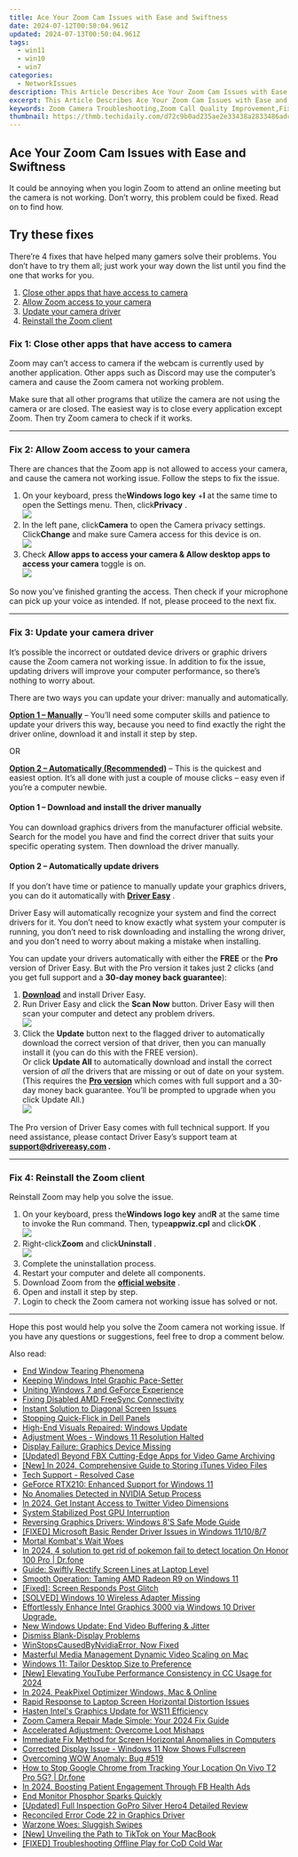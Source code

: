 ```yaml
---
title: Ace Your Zoom Cam Issues with Ease and Swiftness
date: 2024-07-12T00:50:04.961Z
updated: 2024-07-13T00:50:04.961Z
tags:
  - win11
  - win10
  - win7
categories:
  - NetworkIssues
description: This Article Describes Ace Your Zoom Cam Issues with Ease and Swiftness
excerpt: This Article Describes Ace Your Zoom Cam Issues with Ease and Swiftness
keywords: Zoom Camera Troubleshooting,Zoom Call Quality Improvement,Fixing Zoom Video Lag,Optimizing Zoom Webcam Settings,Zoom Meeting Etiquette Tips,Streamline Your Zoom Video Setup,Enhance Zoom Camera Performance
thumbnail: https://thmb.techidaily.com/d72c9b0ad235ae2e33438a2833486adc17771826c6a96da1aa4105529dabc652.jpg
---
```


## Ace Your Zoom Cam Issues with Ease and Swiftness

 It could be annoying when you login Zoom to attend an online meeting but the camera is not working. Don’t worry, this problem could be fixed. Read on to find how.

## Try these fixes

 There’re 4 fixes that have helped many gamers solve their problems. You don’t have to try them all; just work your way down the list until you find the one that works for you.

1. [Close other apps that have access to camera](#f1)
2. [Allow Zoom access to your camera](#f2)
3. [Update your camera driver](#f3)
4. [Reinstall the Zoom client](#f4)

### Fix 1: Close other apps that have access to camera

 Zoom may can’t access to camera if the webcam is currently used by another application. Other apps such as Discord may use the computer’s camera and cause the Zoom camera not working problem.

 Make sure that all other programs that utilize the camera are not using the camera or are closed. The easiest way is to close every application except Zoom. Then try Zoom camera to check if it works.

---

### Fix 2: Allow Zoom access to your camera

 There are chances that the Zoom app is not allowed to access your camera, and cause the camera not working issue. Follow the steps to fix the issue.

1. On your keyboard, press the**Windows logo key** +**I** at the same time to open the Settings menu. Then, click**Privacy** .  
![](https://images.drivereasy.com/wp-content/uploads/2020/10/privacy.jpg)
2. In the left pane, click**Camera** to open the Camera privacy settings. Click**Change** and make sure Camera access for this device is on.  
![](https://images.drivereasy.com/wp-content/uploads/2020/10/2020-10-22_15-58-26.jpg)
3. Check **Allow apps to access your camera & Allow desktop apps to access your camera** toggle is on.  
![](https://images.drivereasy.com/wp-content/uploads/2020/10/2020-10-22_16-45-31.jpg)

 So now you’ve finished granting the access. Then check if your microphone can pick up your voice as intended. If not, please proceed to the next fix.

---

### Fix 3: Update your camera driver

 It’s possible the incorrect or outdated device drivers or graphic drivers cause the Zoom camera not working issue. In addition to fix the issue, updating drivers will improve your computer performance, so there’s nothing to worry about.

 There are two ways you can update your driver: manually and automatically.

**[Option 1 – Manually](#op1)** – You’ll need some computer skills and patience to update your drivers this way, because you need to find exactly the right the driver online, download it and install it step by step.

OR

**[Option 2 – Automatically (Recommended)](#op2)**  – This is the quickest and easiest option. It’s all done with just a couple of mouse clicks – easy even if you’re a computer newbie.

#### **Option 1 –** **Download and install the driver manually**

 You can download graphics drivers from the manufacturer official website. Search for the model you have and find the correct driver that suits your specific operating system. Then download the driver manually.

#### **Option 2 – Automatically update drivers**

 If you don’t have time or patience to manually update your graphics drivers, you can do it automatically with **[Driver Easy](https://tools.techidaily.com/drivereasy/download/)**  .

 Driver Easy will automatically recognize your system and find the correct drivers for it. You don’t need to know exactly what system your computer is running, you don’t need to risk downloading and installing the wrong driver, and you don’t need to worry about making a mistake when installing.

 You can update your drivers automatically with either the **FREE** or the **Pro** version of Driver Easy. But with the Pro version it takes just 2 clicks (and you get full support and a **30-day money back guarantee**):

1. **[Download](https://tools.techidaily.com/drivereasy/download/)**  and install Driver Easy.
2. Run Driver Easy and click the **Scan Now** button. Driver Easy will then scan your computer and detect any problem drivers.  
![](https://images.drivereasy.com/wp-content/uploads/2019/08/NVIDIA-18.jpg)
3. Click the **Update**  button next to the flagged driver to automatically download the correct version of that driver, then you can manually install it (you can do this with the FREE version).  
 Or click **Update All** to automatically download and install the correct version of _all_ the drivers that are missing or out of date on your system. (This requires the **[Pro version](https://tools.techidaily.com/drivereasy/download/)**  which comes with full support and a 30-day money back guarantee. You’ll be prompted to upgrade when you click Update All.)  
![](https://images.drivereasy.com/wp-content/uploads/2019/08/NVIDIA-Geoforce.jpg)

 The Pro version of Driver Easy comes with full technical support. If you need assistance, please contact Driver Easy’s support team at **[support@drivereasy.com](mailto:support@drivereasy.com) .**

---

### Fix 4: Reinstall the Zoom client

Reinstall Zoom may help you solve the issue.

1. On your keyboard, press the**Windows logo key** and**R** at the same time to invoke the Run command. Then, type**appwiz.cpl** and click**OK** .  
![](https://images.drivereasy.com/wp-content/uploads/2019/09/appwiz-cpl.png)
2. Right-click**Zoom** and click**Uninstall** .  
![](https://images.drivereasy.com/wp-content/uploads/2020/09/6-2-1.jpg)
3. Complete the uninstallation process.
4. Restart your computer and delete all components.
5. Download Zoom from the **[official website](https://zoom.us/download)**  .
6. Open and install it step by step.
7. Login to check the Zoom camera not working issue has solved or not.

---

 Hope this post would help you solve the Zoom camera not working issue. If you have any questions or suggestions, feel free to drop a comment below.

<ins class="adsbygoogle"
     style="display:block"
     data-ad-format="autorelaxed"
     data-ad-client="ca-pub-7571918770474297"
     data-ad-slot="1223367746"></ins>



<ins class="adsbygoogle"
     style="display:block"
     data-ad-client="ca-pub-7571918770474297"
     data-ad-slot="8358498916"
     data-ad-format="auto"
     data-full-width-responsive="true"></ins>



<span class="atpl-alsoreadstyle">Also read:</span>
<div><ul>
<li><a href="https://network-issues.techidaily.com/end-window-tearing-phenomena/"><u>End Window Tearing Phenomena</u></a></li>
<li><a href="https://network-issues.techidaily.com/keeping-windows-intel-graphic-pace-setter/"><u>Keeping Windows Intel Graphic Pace-Setter</u></a></li>
<li><a href="https://network-issues.techidaily.com/uniting-windows-7-and-geforce-experience/"><u>Uniting Windows 7 and GeForce Experience</u></a></li>
<li><a href="https://network-issues.techidaily.com/fixing-disabled-amd-freesync-connectivity/"><u>Fixing Disabled AMD FreeSync Connectivity</u></a></li>
<li><a href="https://network-issues.techidaily.com/instant-solution-to-diagonal-screen-issues/"><u>Instant Solution to Diagonal Screen Issues</u></a></li>
<li><a href="https://network-issues.techidaily.com/stopping-quick-flick-in-dell-panels/"><u>Stopping Quick-Flick in Dell Panels</u></a></li>
<li><a href="https://network-issues.techidaily.com/high-end-visuals-repaired-windows-update/"><u>High-End Visuals Repaired: Windows Update</u></a></li>
<li><a href="https://network-issues.techidaily.com/adjustment-woes-windows-11-resolution-halted/"><u>Adjustment Woes - Windows 11 Resolution Halted</u></a></li>
<li><a href="https://network-issues.techidaily.com/display-failure-graphics-device-missing/"><u>Display Failure: Graphics Device Missing</u></a></li>
<li><a href="https://desktop-recording.techidaily.com/updated-beyond-fbx-cutting-edge-apps-for-video-game-archiving/"><u>[Updated] Beyond FBX  Cutting-Edge Apps for Video Game Archiving</u></a></li>
<li><a href="https://digital-screen-recording.techidaily.com/new-in-2024-comprehensive-guide-to-storing-itunes-video-files/"><u>[New] In 2024, Comprehensive Guide to Storing iTunes Video Files</u></a></li>
<li><a href="https://network-issues.techidaily.com/tech-support-resolved-case/"><u>Tech Support - Resolved Case</u></a></li>
<li><a href="https://network-issues.techidaily.com/geforce-rtx210-enhanced-support-for-windows-11/"><u>GeForce RTX210: Enhanced Support for Windows 11</u></a></li>
<li><a href="https://network-issues.techidaily.com/no-anomalies-detected-in-nvidia-setup-process/"><u>No Anomalies Detected in NVIDIA Setup Process</u></a></li>
<li><a href="https://video-ai-editor.techidaily.com/in-2024-get-instant-access-to-twitter-video-dimensions/"><u>In 2024, Get Instant Access to Twitter Video Dimensions</u></a></li>
<li><a href="https://network-issues.techidaily.com/system-stabilized-post-gpu-interruption/"><u>System Stabilized Post GPU Interruption</u></a></li>
<li><a href="https://network-issues.techidaily.com/reversing-graphics-drivers-windows-8s-safe-mode-guide/"><u>Reversing Graphics Drivers: Windows 8'S Safe Mode Guide</u></a></li>
<li><a href="https://network-issues.techidaily.com/fixed-microsoft-basic-render-driver-issues-in-windows-111087/"><u>[FIXED] Microsoft Basic Render Driver Issues in Windows 11/10/8/7</u></a></li>
<li><a href="https://network-issues.techidaily.com/mortal-kombats-wait-woes/"><u>Mortal Kombat's Wait Woes</u></a></li>
<li><a href="https://pokemon-go-android.techidaily.com/in-2024-4-solution-to-get-rid-of-pokemon-fail-to-detect-location-on-honor-100-pro-drfone-by-drfone-virtual-android/"><u>In 2024, 4 solution to get rid of pokemon fail to detect location On Honor 100 Pro | Dr.fone</u></a></li>
<li><a href="https://network-issues.techidaily.com/guide-swiftly-rectify-screen-lines-at-laptop-level/"><u>Guide: Swiftly Rectify Screen Lines at Laptop Level</u></a></li>
<li><a href="https://network-issues.techidaily.com/smooth-operation-taming-amd-radeon-r9-on-windows-11/"><u>Smooth Operation: Taming AMD Radeon R9 on Windows 11</u></a></li>
<li><a href="https://network-issues.techidaily.com/fixed-screen-responds-post-glitch/"><u>[Fixed]: Screen Responds Post Glitch</u></a></li>
<li><a href="https://network-issues.techidaily.com/solved-windows-10-wireless-adapter-missing/"><u>[SOLVED] Windows 10 Wireless Adapter Missing</u></a></li>
<li><a href="https://network-issues.techidaily.com/effortlessly-enhance-intel-graphics-3000-via-windows-10-driver-upgrade/"><u>Effortlessly Enhance Intel Graphics 3000 via Windows 10 Driver Upgrade.</u></a></li>
<li><a href="https://network-issues.techidaily.com/new-windows-update-end-video-buffering-and-jitter/"><u>New Windows Update: End Video Buffering & Jitter</u></a></li>
<li><a href="https://network-issues.techidaily.com/dismiss-blank-display-problems/"><u>Dismiss Blank-Display Problems</u></a></li>
<li><a href="https://network-issues.techidaily.com/winstopscausedbynvidiaerror-now-fixed/"><u>WinStopsCausedByNvidiaError, Now Fixed</u></a></li>
<li><a href="https://instagram-videos.techidaily.com/masterful-media-management-dynamic-video-scaling-on-mac/"><u>Masterful Media Management  Dynamic Video Scaling on Mac</u></a></li>
<li><a href="https://network-issues.techidaily.com/windows-11-tailor-desktop-size-to-preference/"><u>Windows 11: Tailor Desktop Size to Preference</u></a></li>
<li><a href="https://facebook-record-videos.techidaily.com/new-elevating-youtube-performance-consistency-in-cc-usage-for-2024/"><u>[New] Elevating YouTube Performance  Consistency in CC Usage for 2024</u></a></li>
<li><a href="https://extra-approaches.techidaily.com/in-2024-peakpixel-optimizer-windows-mac-and-online/"><u>In 2024, PeakPixel Optimizer  Windows, Mac & Online</u></a></li>
<li><a href="https://network-issues.techidaily.com/rapid-response-to-laptop-screen-horizontal-distortion-issues/"><u>Rapid Response to Laptop Screen Horizontal Distortion Issues</u></a></li>
<li><a href="https://network-issues.techidaily.com/hasten-intels-graphics-update-for-ws11-efficiency/"><u>Hasten Intel's Graphics Update for WS11 Efficiency</u></a></li>
<li><a href="https://network-issues.techidaily.com/zoom-camera-repair-made-simple-your-2024-fix-guide/"><u>Zoom Camera Repair Made Simple: Your 2024 Fix Guide</u></a></li>
<li><a href="https://network-issues.techidaily.com/accelerated-adjustment-overcome-loot-mishaps/"><u>Accelerated Adjustment: Overcome Loot Mishaps</u></a></li>
<li><a href="https://network-issues.techidaily.com/immediate-fix-method-for-screen-horizontal-anomalies-in-computers/"><u>Immediate Fix Method for Screen Horizontal Anomalies in Computers</u></a></li>
<li><a href="https://network-issues.techidaily.com/corrected-display-issue-windows-11-now-shows-fullscreen/"><u>Corrected Display Issue - Windows 11 Now Shows Fullscreen</u></a></li>
<li><a href="https://network-issues.techidaily.com/overcoming-wow-anomaly-bug-519/"><u>Overcoming WOW Anomaly: Bug #519</u></a></li>
<li><a href="https://fake-location.techidaily.com/how-to-stop-google-chrome-from-tracking-your-location-on-vivo-t2-pro-5g-drfone-by-drfone-virtual-android/"><u>How to Stop Google Chrome from Tracking Your Location On Vivo T2 Pro 5G? | Dr.fone</u></a></li>
<li><a href="https://extra-information.techidaily.com/in-2024-boosting-patient-engagement-through-fb-health-ads/"><u>In 2024, Boosting Patient Engagement Through FB Health Ads</u></a></li>
<li><a href="https://network-issues.techidaily.com/end-monitor-phosphor-sparks-quickly/"><u>End Monitor Phosphor Sparks Quickly</u></a></li>
<li><a href="https://some-knowledge.techidaily.com/updated-full-inspection-gopro-silver-hero4-detailed-review/"><u>[Updated] Full Inspection  GoPro Silver Hero4 Detailed Review</u></a></li>
<li><a href="https://network-issues.techidaily.com/reconciled-error-code-22-in-graphics-driver/"><u>Reconciled Error Code 22 in Graphics Driver</u></a></li>
<li><a href="https://network-issues.techidaily.com/warzone-woes-sluggish-swipes/"><u>Warzone Woes: Sluggish Swipes</u></a></li>
<li><a href="https://tiktok-videos.techidaily.com/new-unveiling-the-path-to-tiktok-on-your-macbook/"><u>[New] Unveiling the Path to TikTok on Your MacBook</u></a></li>
<li><a href="https://network-issues.techidaily.com/fixed-troubleshooting-offline-play-for-cod-cold-war/"><u>[FIXED] Troubleshooting Offline Play for CoD Cold War</u></a></li>
</ul></div>
